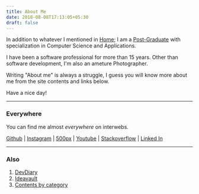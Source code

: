 ```yaml
---
title: About Me
date: 2018-08-08T17:13:05+05:30
draft: false
---
```


In addition to whatever I mentioned in [Home](/); I am a [Post-Graduate](https://en.wikipedia.org/wiki/Postgraduate_education) with specialization in Computer Science and Applications. 


I have been a software professional for more than 15 years. Other than software development, I'm also an ameture Photographer.

Writing "About me" is always a struggle, I guess you will know more about me from the site contents and links below.

Have a nice day!


---

### Everywhere

You can find me almost _everywhere_ on interwebs. 

[Github](https://github.com/palaniraja) | [Instagram](http://instagram.com/palaniraja) |
[500px](https://500px.com/palaniraja) | [Youtube](https://www.youtube.com/channel/UCA1Vz9awe4yjxdGJNWB0fZw) | [Stackoverflow](https://stackoverflow.com/users/240255/palaniraja) | [Linked In](www.linkedin.com/in/palaniraja-p) 


---

### Also


 1. [DevDiary](http://palaniraja.github.io/devdiary)
 2. [Ideavault](https://github.com/palaniraja/ideavault)
 3. [Contents by category](/categories/)


